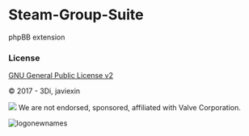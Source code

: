 # Steam-Group-Suite
phpBB extension

### License
[GNU General Public License v2](http://opensource.org/licenses/GPL-2.0)

© 2017 - 3Di, javiexin


![](http://cdn.steamcommunity.com/public/images/signinthroughsteam/sits_01.png)
We are not endorsed, sponsored, affiliated with Valve Corporation.

![logonewnames](https://user-images.githubusercontent.com/480857/29745328-15c01a52-8ab8-11e7-98ee-54175128b669.png)
